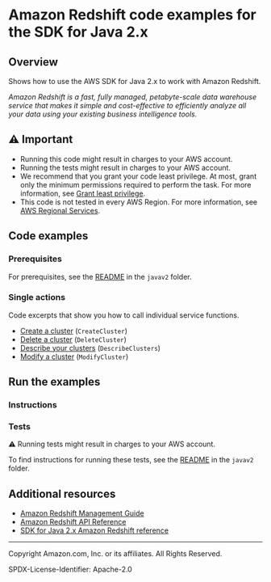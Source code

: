 <!--Generated by WRITEME on 2023-04-20 15:19:35.030241 (UTC)-->
# Amazon Redshift code examples for the SDK for Java 2.x

## Overview

Shows how to use the AWS SDK for Java 2.x to work with Amazon Redshift.

<!--custom.overview.start-->
<!--custom.overview.end-->

*Amazon Redshift is a fast, fully managed, petabyte-scale data warehouse service that makes it simple and cost-effective to efficiently analyze all your data using your existing business intelligence tools.*

## ⚠ Important

* Running this code might result in charges to your AWS account.
* Running the tests might result in charges to your AWS account.
* We recommend that you grant your code least privilege. At most, grant only the minimum permissions required to perform the task. For more information, see [Grant least privilege](https://docs.aws.amazon.com/IAM/latest/UserGuide/best-practices.html#grant-least-privilege).
* This code is not tested in every AWS Region. For more information, see [AWS Regional Services](https://aws.amazon.com/about-aws/global-infrastructure/regional-product-services).

<!--custom.important.start-->
<!--custom.important.end-->

## Code examples

### Prerequisites

For prerequisites, see the [README](../../README.md#Prerequisites) in the `javav2` folder.


<!--custom.prerequisites.start-->
<!--custom.prerequisites.end-->

### Single actions

Code excerpts that show you how to call individual service functions.

* [Create a cluster](src/main/java/com/example/redshift/CreateAndModifyCluster.java#L69) (`CreateCluster`)
* [Delete a cluster](src/main/java/com/example/redshift/DeleteCluster.java#L54) (`DeleteCluster`)
* [Describe your clusters](src/main/java/com/example/redshift/DescribeClusters.java#L43) (`DescribeClusters`)
* [Modify a cluster](src/main/java/com/example/redshift/CreateAndModifyCluster.java#L129) (`ModifyCluster`)

## Run the examples

### Instructions


<!--custom.instructions.start-->
<!--custom.instructions.end-->



### Tests

⚠ Running tests might result in charges to your AWS account.


To find instructions for running these tests, see the [README](../../README.md#Tests)
in the `javav2` folder.



<!--custom.tests.start-->
<!--custom.tests.end-->

## Additional resources

* [Amazon Redshift Management Guide](https://docs.aws.amazon.com/redshift/latest/mgmt/welcome.html)
* [Amazon Redshift API Reference](https://docs.aws.amazon.com/redshift/latest/APIReference/Welcome.html)
* [SDK for Java 2.x Amazon Redshift reference](https://sdk.amazonaws.com/java/api/latest/software/amazon/awssdk/services/redshift/package-summary.html)

<!--custom.resources.start-->
<!--custom.resources.end-->

---

Copyright Amazon.com, Inc. or its affiliates. All Rights Reserved.

SPDX-License-Identifier: Apache-2.0